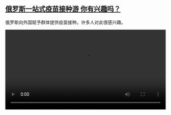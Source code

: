 <!--1620137825000-->
[俄罗斯一站式疫苗接种游 你有兴趣吗？](https://www.dw.com/zh/%E4%BF%84%E7%BD%97%E6%96%AF%E4%B8%80%E7%AB%99%E5%BC%8F%E7%96%AB%E8%8B%97%E6%8E%A5%E7%A7%8D%E6%B8%B8%20%E4%BD%A0%E6%9C%89%E5%85%B4%E8%B6%A3%E5%90%97%EF%BC%9F/a-57425418)
------

<p>俄罗斯向外国赋予群体提供疫苗接种。许多人对此很感兴趣。</small></p><video src="https://tvdownloaddw-a.akamaihd.net/dwtv_video/flv/vdt_zh/2021/bchi210504_001_touristvaccine_01v_sd_sor.mp4" controls style="width:100%"></video>
